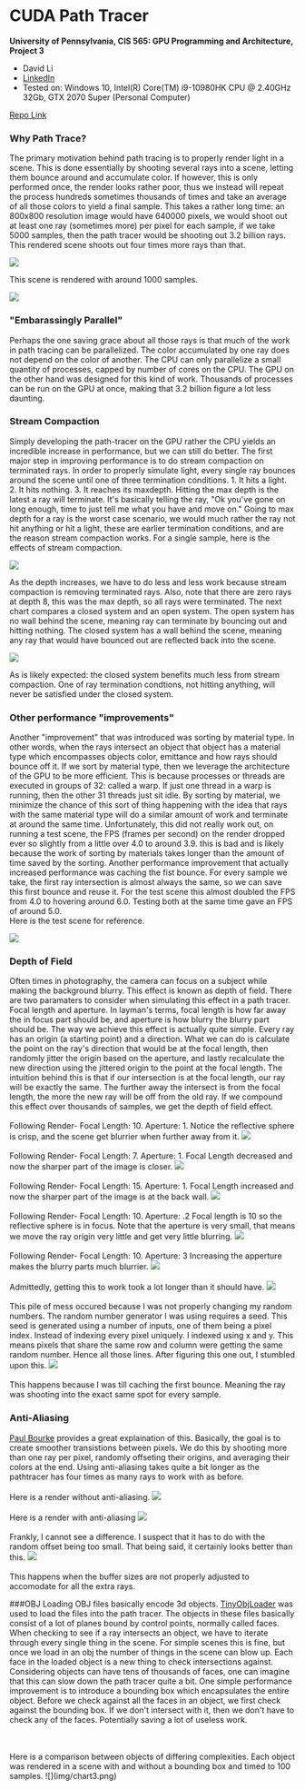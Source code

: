 CUDA Path Tracer
================

**University of Pennsylvania, CIS 565: GPU Programming and Architecture, Project 3**

* David Li
* [LinkedIn](https://www.linkedin.com/in/david-li-15b83817b/)
* Tested on: Windows 10, Intel(R) Core(TM) i9-10980HK CPU @ 2.40GHz 32Gb, GTX 2070 Super (Personal Computer)

[Repo Link](https://github.com/theCollegeBoardOfc/Project3-CUDA-Path-Tracer)

### Why Path Trace?

The primary motivation behind path tracing is to properly render light in a scene. This is done essentially by shooting several rays into a scene, letting them bounce around and accumulate color. If however, this is only performed once, the render looks rather poor, thus we instead will repeat the process hundreds sometimes thousands of times and take an average of all those colors to yield a final sample. This takes a rather long time: an 800x800 resolution image would have 640000 pixels, we would shoot out at least one ray (sometimes more) per pixel for each sample, if we take 5000 samples, then the path tracer would be shooting out 3.2 billion rays. This rendered scene shoots out four times more rays than that.

![](img/angel.png)

This scene is rendered with around 1000 samples.

![](img/discus1.png)

### "Embarassingly Parallel"

Perhaps the one saving grace about all those rays is that much of the work in path tracing can be parallelized. The color accumulated by one ray does not depend on the color of another. The CPU can only parallelize a small quantity of processes, capped by number of cores on the CPU. The GPU on the other hand was designed for this kind of work. Thousands of processes can be run on the GPU at once, making that 3.2 billion figure a lot less daunting.

### Stream Compaction

Simply developing the path-tracer on the GPU rather the CPU yields an incredible increase in performance, but we can still do better. The first major step in improving performance is to do stream compaction on terminated rays. In order to properly simulate light, every single ray bounces around the scene until one of three termination conditions. 1. It hits a light. 2. It hits nothing. 3. It reaches its maxdepth. Hitting the max depth is the latest a ray will terminate. It's basically telling the ray, "Ok you've gone on long enough, time to just tell me what you have and move on." Going to max depth for a ray is the worst case scenario, we would much rather the ray not hit anything or hit a light, these are earlier termination conditions, and are the reason stream compaction works. For a single sample, here is the effects of stream compaction. 

![](img/chart1.png)

As the depth increases, we have to do less and less work because stream compaction is removing terminated rays. Also, note that there are zero rays at depth 8, this was the max depth, so all rays were terminated. The next chart compares a closed system and an open system. The open system has no wall behind the scene, meaning ray can terminate by bouncing out and hitting nothing. The closed system has a wall behind the scene, meaning any ray that would have bounced out are reflected back into the scene.

![](img/chart2.png)

As is likely expected: the closed system benefits much less from stream compaction. One of ray termination condtions, not hitting anything, will never be satisfied under the closed system. 

### Other performance "improvements"
Another "improvement" that was introduced was sorting by material type. In other words, when the rays intersect an object that object has a material type which encompasses objects color, emittance and how rays should bounce off it. If we sort by material type, then we leverage the architecture of the GPU to be more efficient. This is because processes or threads are executed in groups of 32: called a warp. If just one thread in a warp is running, then the other 31 threads just sit idle. By sorting by material, we minimize the chance of this sort of thing happening with the idea that rays with the same material type will do a similar amount of work and terminate at around the same time. Unfortunately, this did not really work out, on running a test scene, the FPS (frames per second) on the render dropped ever so slightly from a little over 4.0 to around 3.9. this is bad and is likely because the work of sorting by materials takes longer than the amount of time saved by the sorting. Another performance improvement that actually increased performance was caching the fist bounce. For every sample we take, the first ray intersection is almost always the same, so we can save this first bounce and reuse it. For the test scene this almost doubled the FPS from 4.0 to hovering around 6.0. Testing both at the same time gave an FPS of around 5.0. 
</br >
Here is the test scene for reference.


![](img/teapotbig.png)

### Depth of Field
Often times in photography, the camera can focus on a subject while making the background blurry. This effect is known as depth of field. There are two paramaters to consider when simulating this effect in a path tracer. Focal length and aperture. In layman's terms, focal length is how far away the in focus part should be, and aperture is how blurry the blurry part should be. The way we achieve this effect is actually quite simple. Every ray has an origin (a starting point) and a direction. What we can do is calculate the point on the ray's direction that would be at the focal length, then randomly jitter the origin based on the aperture, and lastly recalculate the new direction using the jittered origin to the point at the focal length. The intuition behind this is that if our intersection is at the focal length, our ray will be exactly the same. The further away the intersect is from the focal length, the more the new ray will be off from the old ray. If we compound this effect over thousands of samples, we get the depth of field effect. 
</br >
</br >
Following Render- Focal Length: 10. Aperture: 1. Notice the reflective sphere is crisp, and the scene get blurrier when further away from it.
![](img/df0.png)
</br >
</br >
Following Render- Focal Length: 7. Aperture: 1. Focal Length decreased and now the sharper part of the image is closer.
![](img/df1.png)
</br >
</br >
Following Render- Focal Length: 15. Aperture: 1. Focal Length increased and now the sharper part of the image is at the back wall.
![](img/df2.png)
</br >
</br >
Following Render- Focal Length: 10. Aperture: .2 Focal length is 10 so the reflective sphere is in focus. Note that the aperture is very small, that means we move the ray origin very little and get very little blurring.
![](img/df4.png)
</br >
</br >
Following Render- Focal Length: 10. Aperture: 3 Increasing the apperture makes the blurry parts much blurrier.
![](img/df5.png)
</br >
</br >
Admittedly, getting this to work took a lot longer than it should have. 
![](img/DepthOfFieldFail.PNG)
</br >
</br >
This pile of mess occured because I was not properly changing my random numbers. The random number generator I was using requires a seed. This seed is generated using a number of inputs, one of them being a pixel index. Instead of indexing every pixel uniquely. I indexed using x and y. This means pixels that share the same row and column were getting the same random number. Hence all those lines. After figuring this one out, I stumbled upon this. 
![](img/dof1.PNG)
</br >
</br >
This happens because I was till caching the first bounce. Meaning the ray was shooting into the exact same spot for every sample. 

### Anti-Aliasing
[Paul Bourke](http://paulbourke.net/miscellaneous/raytracing/) provides a great explaination of this. Basically, the goal is to create smoother transistions between pixels. We do this by shooting more than one ray per pixel, randomly offseting their origins, and averaging their colors at the end. Using anti-aliasing takes quite a bit longer as the pathtracer has four times as many rays to work with as before.
</br >
</br >
Here is a render without anti-aliasing.
![](img/aano.png)
</br >
</br >
Here is a render with anti-aliasing
![](img/aayes.png)
</br >
</br >
Frankly, I cannot see a difference. I suspect that it has to do with the random offset being too small. That being said, it certainly looks better than this.
![](img/tvstoppedworking.PNG)
</br >
</br >
This happens when the buffer sizes are not properly adjusted to accomodate for all the extra rays.

###OBJ Loading
OBJ files basically encode 3d objects. [TinyObjLoader](https://github.com/tinyobjloader/tinyobjloader) was used to load the files into the path tracer. The objects in these files basically consist of a lot of planes bound by control points, normally called faces. When checking to see if a ray intersects an object, we have to iterate through every single thing in the scene. For simple scenes this is fine, but once we load in an obj the number of things in the scene can blow up. Each face in the loaded object is a new thing to check intersections against. Considering objects can have tens of thousands of faces, one can imagine that this can slow down the path tracer quite a bit. One simple performance improvement is to introduce a bounding box which encapsulates the entire object. Before we check against all the faces in an object, we first check against the bounding box. If we don't intersect with it, then we don't have to check any of the faces. Potentially saving a lot of useless work. 

</br >
</br >
Here is a comparison between objects of differing complexities. Each object was rendered in a scene with and without a bounding box and timed to 100 samples.
![](img/chart3.png)
